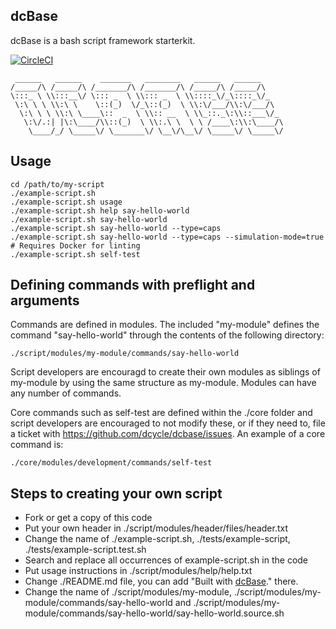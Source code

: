 dcBase
-----

dcBase is a bash script framework starterkit.

[![CircleCI](https://circleci.com/gh/dcycle/dcbase.svg?style=svg)](https://circleci.com/gh/dcycle/dcbase)

     ______   ______    _______   ________   ______   ______
    /_____/\ /_____/\ /_______/\ /_______/\ /_____/\ /_____/\
    \:::_ \ \\:::__\/ \::: _  \ \\::: _  \ \\::::_\/_\::::_\/_
     \:\ \ \ \\:\ \    \::(_)  \/_\::(_)  \ \\:\/___/\\:\/___/\
      \:\ \ \ \\:\ \____\::  _  \ \\:: __  \ \\_::._\:\\::___\/_
       \:\/.:| |\:\____/\\::(_)  \ \\:.\ \  \ \ /____\:\\:\____/\
        \____/_/ \_____\/ \_______\/ \__\/\__\/ \_____\/ \_____\/

Usage
-----

    cd /path/to/my-script
    ./example-script.sh
    ./example-script.sh usage
    ./example-script.sh help say-hello-world
    ./example-script.sh say-hello-world
    ./example-script.sh say-hello-world --type=caps
    ./example-script.sh say-hello-world --type=caps --simulation-mode=true
    # Requires Docker for linting
    ./example-script.sh self-test

Defining commands with preflight and arguments
-----

Commands are defined in modules. The included "my-module" defines the command "say-hello-world" through the contents of the following directory:

    ./script/modules/my-module/commands/say-hello-world

Script developers are encouragd to create their own modules as siblings of my-module by using the same structure as my-module. Modules can have any number of commands.

Core commands such as self-test are defined within the ./core folder and script developers are encouraged to not modify these, or if they need to, file a ticket with https://github.com/dcycle/dcbase/issues. An example of a core command is:

    ./core/modules/development/commands/self-test

Steps to creating your own script
-----

* Fork or get a copy of this code
* Put your own header in ./script/modules/header/files/header.txt
* Change the name of ./example-script.sh, ./tests/example-script, ./tests/example-script.test.sh
* Search and replace all occurrences of example-script.sh in the code
* Put usage instructions in ./script/modules/help/help.txt
* Change ./README.md file, you can add "Built with [dcBase](https://github.com/dcycle/dcbase)." there.
* Change the name of ./script/modules/my-module, ./script/modules/my-module/commands/say-hello-world and ./script/modules/my-module/commands/say-hello-world/say-hello-world.source.sh
